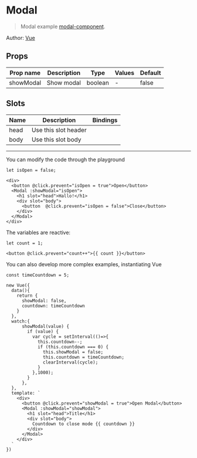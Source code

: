 # Modal

> Modal example [modal-component](https://vuejs.org/v2/examples/modal.html).

Author: [Vue](https://vuejs.org/v2/examples/modal.html)

## Props

| Prop name | Description | Type    | Values | Default |
| --------- | ----------- | ------- | ------ | ------- |
| showModal | Show modal  | boolean | -      | false   |

## Slots

| Name | Description          | Bindings |
| ---- | -------------------- | -------- |
| head | Use this slot header |          |
| body | Use this slot body   |          |

---

You can modify the code through the playground

    let isOpen = false;

    <div>
      <button @click.prevent="isOpen = true">Open</button>
      <Modal :showModal="isOpen">
        <h1 slot="head">Hallo!</h1>
        <div slot="body">
          <button  @click.prevent="isOpen = false">Close</button>
        </div>
      </Modal>
    </div>

The variables are reactive:

    let count = 1;

    <button @click.prevent="count++">{{ count }}</button>

You can also develop more complex examples, instantiating Vue

    const timeCountdown = 5;

    new Vue({
      data(){
        return {
          showModal: false,
          countdown: timeCountdown
        }
      },
      watch:{
          showModal(value) {
            if (value) {
              var cycle = setInterval(()=>{
                this.countdown--;
                if (this.countdown === 0) {
                  this.showModal = false;
                  this.countdown = timeCountdown;
                  clearInterval(cycle);
                }
              },1000);
            }
          },
      },
      template: `
        <div>
          <button @click.prevent="showModal = true">Open Modal</button>
          <Modal :showModal="showModal">
            <h1 slot="head">Title</h1>
            <div slot="body">
              Countdown to close mode {{ countdown }}
            </div>
          </Modal>
        </div>
      `
    })
